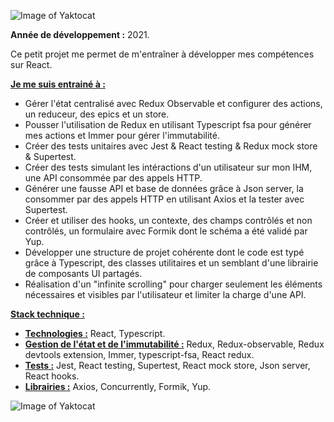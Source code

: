 ![Image of Yaktocat](https://imgur.com/eFOEUeD.png)

**Année de développement :** 2021.</br>

Ce petit projet me permet de m'entraîner à développer mes compétences sur React.

<ins>**Je me suis entrainé à :**</ins>
- Gérer l'état centralisé avec Redux Observable et configurer des actions, un reduceur, des epics et un store.
- Pousser l'utilisation de Redux en utilisant Typescript fsa pour générer mes actions et Immer pour gérer l'immutabilité.
- Créer des tests unitaires avec Jest & React testing & Redux mock store & Supertest.
- Créer des tests simulant les intéractions d'un utilisateur sur mon IHM, une API consommée par des appels HTTP.
- Générer une fausse API et base de données grâce à Json server, la consommer par des appels HTTP en utilisant Axios et la tester avec Supertest.
- Créer et utiliser des hooks, un contexte, des champs contrôlés et non contrôlés, un formulaire avec Formik dont le schéma a été validé par Yup.
- Développer une structure de projet cohérente dont le code est typé grâce à Typescript, des classes utilitaires et un semblant d'une librairie de composants UI partagés.
- Réalisation d'un "infinite scrolling" pour charger seulement les éléments nécessaires et visibles par l'utilisateur et limiter la charge d'une API.


<ins>**Stack technique :**</ins>
- <ins>**Technologies :**</ins> React, Typescript.
- <ins>**Gestion de l'état et de l'immutabilité :**</ins> Redux, Redux-observable, Redux devtools extension, Immer, typescript-fsa, React redux.
- <ins>**Tests :**</ins> Jest, React testing, Supertest, React mock store, Json server, React hooks.
- <ins>**Librairies :**</ins> Axios, Concurrently, Formik, Yup.


![Image of Yaktocat](https://imgur.com/87Gh56k.png)
